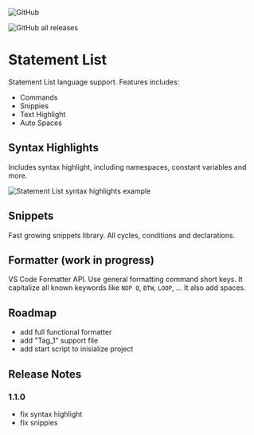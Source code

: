 ![GitHub](https://img.shields.io/github/license/nikoincc/vscode-stl)

![GitHub all releases](https://img.shields.io/github/downloads/nikoincc/vscode-stl/total?color=%23007ACC&logo=visualstudiocode)

# Statement List

Statement List language support. Features includes:

- Commands
- Snippies
- Text Highlight
- Auto Spaces

## Syntax Highlights

Includes syntax highlight, including namespaces, constant variables and more.

![Statement List syntax highlights example](https://github.com/nikoincc/vscode-stl/blob/main/images/show.gif)

## Snippets

Fast growing snippets library. All cycles, conditions and declarations.

## Formatter (work in progress)

VS Code Formatter API. Use general formatting command short keys. It capitalize all known keywords like `NOP 0`, `BTW`, `LOOP`, ... It also add spaces.

## Roadmap

- add full functional formatter
- add "Tag_1" support file
- add start script to inisialize project

## Release Notes

### 1.1.0

- fix syntax highlight
- fix snippies
